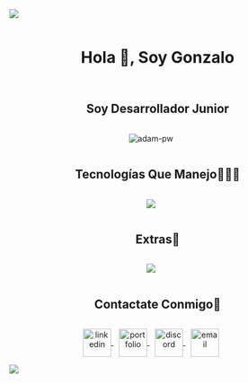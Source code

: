 
<!--horizontal divider(gradiant)-->
<img src="https://user-images.githubusercontent.com/73097560/115834477-dbab4500-a447-11eb-908a-139a6edaec5c.gif">

<!--h1 without bottom border-->
<div id="user-content-toc">
  <ul align="center">
    <summary><h1 style="display: inline-block">Hola 👋, Soy Gonzalo</h1></summary>
  </ul>
</div>

<!--h2 without bottom border-->
<div id="user-content-toc">
  <ul align="center">
    <summary><h2 style="display: inline-block">Soy Desarrollador Junior</h2></summary>
  </ul>
</div>

<p align="center">
  <img src="https://github.com/Adam-pw/Adam-pw/blob/main/animation_500_kxa883sd.gif" alt="adam-pw" />
</p>


<!--h1 without bottom border-->
<div id="user-content-toc">
  <ul align="center">
    <summary><h2 style="display: inline-block">Tecnologías Que Manejo👨🏻‍💻</h2></summary>
  </ul>
</div>

<!--tech stack icons-->
<p align="center">
  <a href="https://skillicons.dev">
    <img src="https://skillicons.dev/icons?i=java,spring,maven,postgres,c,html,css,js,py,mysql,react,ts&perline=14" />
  </a>
</p>

<!--h1 without bottom border-->
<div id="user-content-toc">
  <ul align="center">
    <summary><h2 style="display: inline-block">Extras🔧</h2></summary>
  </ul>
</div>

<p align="center">
  <a href="https://skillicons.dev">
    <img src="https://skillicons.dev/icons?i=git,github,gitlab,linux,postman,vscode,idea,eclipse,vim,ps,figma&perline=14" />
  </a>
</p>


<!-- Connect with me -->
<!--h2 without bottom border-->
<div id="user-content-toc">
  <ul align="center">
    <summary><h2 style="display: inline-block">Contactate Conmigo🤝</h2></summary>
  </ul>
</div>

<!--icons and links-->
<p align="center">
  <span style="margin-right: 10px;">
    <a href="https://www.linkedin.com/in/gonzalo-kintal-071a41226/" target="blank">
      <img align="center" src="https://user-images.githubusercontent.com/88904952/234979284-68c11d7f-1acc-4f0c-ac78-044e1037d7b0.png" alt="linkedin" height="50" width="50" />
    </a>
  </span>
  <span style="margin-right: 10px;">
    <a href="https://gonzalokintal.github.io/Portfolio/" target="blank">
      <img align="center" src="https://user-images.githubusercontent.com/88904952/234982196-562aea17-5532-4550-8c08-1c7cb994a541.png" alt="portfolio" height="50" width="50" />
    </a>
  </span>
  <span style="margin-right: 10px;">
    <a href="https://discord.com/users/1327" target="blank">
      <img align="center" src="https://user-images.githubusercontent.com/88904952/234982627-019fd336-6248-453c-9b05-97c13fd1d207.png" alt="discord" height="50" width="50" />
    </a>
  </span>
  <span>
    <a href="mailto:kintalgonzalo40@gmail.com" target="blank">
      <img align="center" src="https://cdn4.iconfinder.com/data/icons/social-media-logos-6/512/112-gmail_email_mail-256.png" alt="email" height="50" width="50" />
    </a>
  </span>
</p>


<!--horizontal divider(gradiant)-->
<img src="https://user-images.githubusercontent.com/73097560/115834477-dbab4500-a447-11eb-908a-139a6edaec5c.gif">

